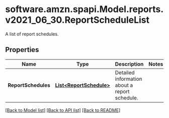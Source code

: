 # software.amzn.spapi.Model.reports.v2021_06_30.ReportScheduleList
A list of report schedules.

## Properties

Name | Type | Description | Notes
------------ | ------------- | ------------- | -------------
**ReportSchedules** | [**List&lt;ReportSchedule&gt;**](ReportSchedule.md) | Detailed information about a report schedule. | 

[[Back to Model list]](../README.md#documentation-for-models) [[Back to API list]](../README.md#documentation-for-api-endpoints) [[Back to README]](../README.md)

